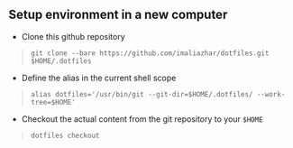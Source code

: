 ## Setup environment in a new computer

* Clone this github repository

> `git clone --bare https://github.com/imaliazhar/dotfiles.git $HOME/.dotfiles`

* Define the alias in the current shell scope

> `alias dotfiles='/usr/bin/git --git-dir=$HOME/.dotfiles/ --work-tree=$HOME'`

* Checkout the actual content from the git repository to your `$HOME`

> `dotfiles checkout`
